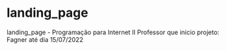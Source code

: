 # landing_page
landing_page - Programação para Internet II
Professor que inicio projeto: Fagner até dia 15/07/2022
